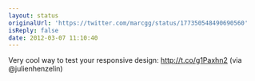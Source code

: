 ```yaml
---
layout: status
originalUrl: 'https://twitter.com/marcgg/status/177350548490690560'
isReply: false
date: 2012-03-07 11:10:40
---
```


Very cool way to test your responsive design: http://t.co/g1Paxhn2 (via @julienhenzelin)
